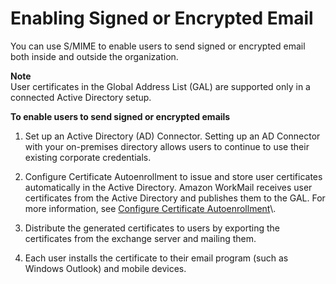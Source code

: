 # Enabling Signed or Encrypted Email<a name="enable_encryption"></a>

You can use S/MIME to enable users to send signed or encrypted email both inside and outside the organization\.

**Note**  
User certificates in the Global Address List \(GAL\) are supported only in a connected Active Directory setup\.

**To enable users to send signed or encrypted emails**

1. Set up an Active Directory \(AD\) Connector\. Setting up an AD Connector with your on\-premises directory allows users to continue to use their existing corporate credentials\.

1. Configure Certificate Autoenrollment to issue and store user certificates automatically in the Active Directory\. Amazon WorkMail receives user certificates from the Active Directory and publishes them to the GAL\. For more information, see [Configure Certificate Autoenrollment](https://technet.microsoft.com/en-us/library/cc731522(v=ws.11).aspx)\.

1. Distribute the generated certificates to users by exporting the certificates from the exchange server and mailing them\.

1. Each user installs the certificate to their email program \(such as Windows Outlook\) and mobile devices\.